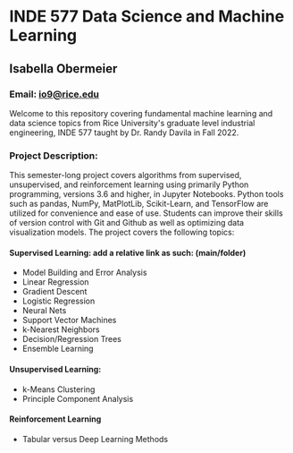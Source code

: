 # INDE 577 Data Science and Machine Learning
## Isabella Obermeier
### Email: io9@rice.edu

Welcome to this repository covering fundamental machine learning and data science topics from Rice University's graduate level industrial engineering, INDE 577 taught by Dr. Randy Davila in Fall 2022. 

### Project Description:
This semester-long project covers algorithms from supervised, unsupervised, and reinforcement learning using primarily Python programming, versions 3.6 and higher, in Jupyter Notebooks. Python tools such as pandas, NumPy, MatPlotLib, Scikit-Learn, and TensorFlow are utilized for convenience and ease of use. Students can improve their skills of version control with Git and Github as well as optimizing data visualization models. The project covers the following topics:

#### Supervised Learning: add a relative link as such: (main/folder)
- Model Building and Error Analysis
- Linear Regression
- Gradient Descent
- Logistic Regression
- Neural Nets
- Support Vector Machines
- k-Nearest Neighbors
- Decision/Regression Trees
- Ensemble Learning

#### Unsupervised Learning:
- k-Means Clustering
- Principle Component Analysis

#### Reinforcement Learning
- Tabular versus Deep Learning Methods

